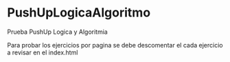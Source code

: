 # PushUpLogicaAlgoritmo
Prueba PushUp Logica y Algoritmia

Para probar los ejercicios por pagina se debe descomentar el cada ejercicio a revisar en el index.html
